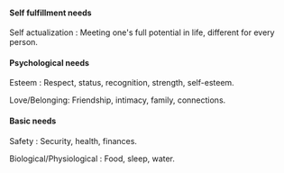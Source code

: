 #### Self fulfillment needs
Self actualization : Meeting one's full potential in life, different for every person.

#### Psychological needs
Esteem : Respect, status, recognition, strength, self-esteem.

Love/Belonging: Friendship, intimacy, family, connections.

#### Basic needs
Safety : Security, health, finances.

Biological/Physiological : Food, sleep, water.